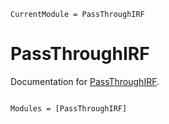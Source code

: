 ```@meta
CurrentModule = PassThroughIRF
```

# PassThroughIRF

Documentation for [PassThroughIRF](https://github.com/my-username/PassThroughIRF.jl).

```@index
```

```@autodocs
Modules = [PassThroughIRF]
```

